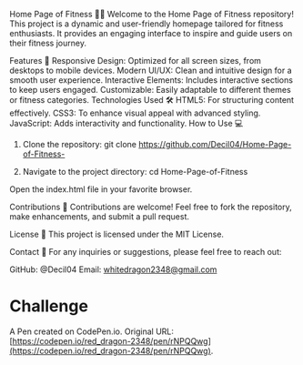 Home Page of Fitness 🏋️‍♂️
Welcome to the Home Page of Fitness repository! This project is a dynamic and user-friendly homepage tailored for fitness enthusiasts. It provides an engaging interface to inspire and guide users on their fitness journey.

Features 🚀
Responsive Design: Optimized for all screen sizes, from desktops to mobile devices.
Modern UI/UX: Clean and intuitive design for a smooth user experience.
Interactive Elements: Includes interactive sections to keep users engaged.
Customizable: Easily adaptable to different themes or fitness categories.
Technologies Used 🛠️
HTML5: For structuring content effectively.
CSS3: To enhance visual appeal with advanced styling.
JavaScript: Adds interactivity and functionality.
How to Use 💻

1. Clone the repository:
git clone https://github.com/Decil04/Home-Page-of-Fitness-

2. Navigate to the project directory:
cd Home-Page-of-Fitness

Open the index.html file in your favorite browser.

Contributions 🤝
Contributions are welcome! Feel free to fork the repository, make enhancements, and submit a pull request.

License 📄
This project is licensed under the MIT License.

Contact 📧
For any inquiries or suggestions, please feel free to reach out:

GitHub: @Decil04
Email: whitedragon2348@gmail.com

# Challenge 

A Pen created on CodePen.io. Original URL: [https://codepen.io/red_dragon-2348/pen/rNPQQwg](https://codepen.io/red_dragon-2348/pen/rNPQQwg).
